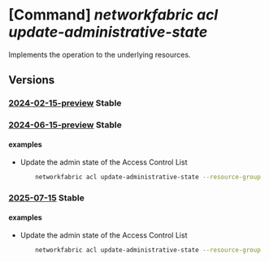 # [Command] _networkfabric acl update-administrative-state_

Implements the operation to the underlying resources.

## Versions

### [2024-02-15-preview](/Resources/mgmt-plane/L3N1YnNjcmlwdGlvbnMve30vcmVzb3VyY2Vncm91cHMve30vcHJvdmlkZXJzL21pY3Jvc29mdC5tYW5hZ2VkbmV0d29ya2ZhYnJpYy9hY2Nlc3Njb250cm9sbGlzdHMve30vdXBkYXRlYWRtaW5pc3RyYXRpdmVzdGF0ZQ==/2024-02-15-preview.xml) **Stable**

<!-- mgmt-plane /subscriptions/{}/resourcegroups/{}/providers/microsoft.managednetworkfabric/accesscontrollists/{}/updateadministrativestate 2024-02-15-preview -->

### [2024-06-15-preview](/Resources/mgmt-plane/L3N1YnNjcmlwdGlvbnMve30vcmVzb3VyY2Vncm91cHMve30vcHJvdmlkZXJzL21pY3Jvc29mdC5tYW5hZ2VkbmV0d29ya2ZhYnJpYy9hY2Nlc3Njb250cm9sbGlzdHMve30vdXBkYXRlYWRtaW5pc3RyYXRpdmVzdGF0ZQ==/2024-06-15-preview.xml) **Stable**

<!-- mgmt-plane /subscriptions/{}/resourcegroups/{}/providers/microsoft.managednetworkfabric/accesscontrollists/{}/updateadministrativestate 2024-06-15-preview -->

#### examples

- Update the admin state of the Access Control List
    ```bash
        networkfabric acl update-administrative-state --resource-group example-rg --access-control-list-name example-acl --resource-ids "[]" --state Enable
    ```

### [2025-07-15](/Resources/mgmt-plane/L3N1YnNjcmlwdGlvbnMve30vcmVzb3VyY2Vncm91cHMve30vcHJvdmlkZXJzL21pY3Jvc29mdC5tYW5hZ2VkbmV0d29ya2ZhYnJpYy9hY2Nlc3Njb250cm9sbGlzdHMve30vdXBkYXRlYWRtaW5pc3RyYXRpdmVzdGF0ZQ==/2025-07-15.xml) **Stable**

<!-- mgmt-plane /subscriptions/{}/resourcegroups/{}/providers/microsoft.managednetworkfabric/accesscontrollists/{}/updateadministrativestate 2025-07-15 -->

#### examples

- Update the admin state of the Access Control List
    ```bash
        networkfabric acl update-administrative-state --resource-group example-rg --access-control-list-name example-acl --resource-ids "[]" --state Enable
    ```
